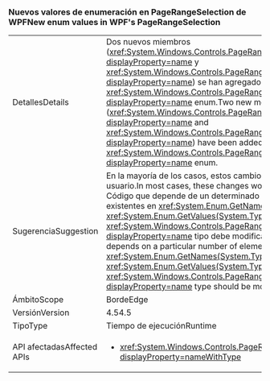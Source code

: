 ### <a name="new-enum-values-in-wpfs-pagerangeselection"></a><span data-ttu-id="9db1b-101">Nuevos valores de enumeración en PageRangeSelection de WPF</span><span class="sxs-lookup"><span data-stu-id="9db1b-101">New enum values in WPF's PageRangeSelection</span></span>

|   |   |
|---|---|
|<span data-ttu-id="9db1b-102">Detalles</span><span class="sxs-lookup"><span data-stu-id="9db1b-102">Details</span></span>|<span data-ttu-id="9db1b-103">Dos nuevos miembros (<xref:System.Windows.Controls.PageRangeSelection.CurrentPage?displayProperty=name> y <xref:System.Windows.Controls.PageRangeSelection.SelectedPages?displayProperty=name>) se han agregado a la <xref:System.Windows.Controls.PageRangeSelection?displayProperty=name> enum.</span><span class="sxs-lookup"><span data-stu-id="9db1b-103">Two new members (<xref:System.Windows.Controls.PageRangeSelection.CurrentPage?displayProperty=name> and <xref:System.Windows.Controls.PageRangeSelection.SelectedPages?displayProperty=name>) have been added to the <xref:System.Windows.Controls.PageRangeSelection?displayProperty=name> enum.</span></span>|
|<span data-ttu-id="9db1b-104">Sugerencia</span><span class="sxs-lookup"><span data-stu-id="9db1b-104">Suggestion</span></span>|<span data-ttu-id="9db1b-105">En la mayoría de los casos, estos cambios no afectan al código del usuario.</span><span class="sxs-lookup"><span data-stu-id="9db1b-105">In most cases, these changes won't impact user code.</span></span> <span data-ttu-id="9db1b-106">Código que depende de un determinado número de elementos existentes en <xref:System.Enum.GetNames(System.Type)> o <xref:System.Enum.GetValues(System.Type)> llama en el <xref:System.Windows.Controls.PageRangeSelection?displayProperty=name> tipo debe modificarse, aunque.</span><span class="sxs-lookup"><span data-stu-id="9db1b-106">Code that depends on a particular number of elements existing in <xref:System.Enum.GetNames(System.Type)> or <xref:System.Enum.GetValues(System.Type)> calls on the <xref:System.Windows.Controls.PageRangeSelection?displayProperty=name> type should be modified, though.</span></span>|
|<span data-ttu-id="9db1b-107">Ámbito</span><span class="sxs-lookup"><span data-stu-id="9db1b-107">Scope</span></span>|<span data-ttu-id="9db1b-108">Borde</span><span class="sxs-lookup"><span data-stu-id="9db1b-108">Edge</span></span>|
|<span data-ttu-id="9db1b-109">Versión</span><span class="sxs-lookup"><span data-stu-id="9db1b-109">Version</span></span>|<span data-ttu-id="9db1b-110">4.5</span><span class="sxs-lookup"><span data-stu-id="9db1b-110">4.5</span></span>|
|<span data-ttu-id="9db1b-111">Tipo</span><span class="sxs-lookup"><span data-stu-id="9db1b-111">Type</span></span>|<span data-ttu-id="9db1b-112">Tiempo de ejecución</span><span class="sxs-lookup"><span data-stu-id="9db1b-112">Runtime</span></span>|
|<span data-ttu-id="9db1b-113">API afectadas</span><span class="sxs-lookup"><span data-stu-id="9db1b-113">Affected APIs</span></span>|<ul><li><xref:System.Windows.Controls.PageRangeSelection?displayProperty=nameWithType></li></ul>|

